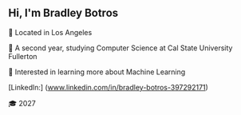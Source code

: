## Hi, I'm Bradley Botros

:round_pushpin: Located in Los Angeles

:school_satchel: A second year, studying Computer Science at Cal State University Fullerton

🤔 Interested in learning more about Machine Learning

[Linkedln:] (www.linkedin.com/in/bradley-botros-397292171)

:mortar_board: 2027

